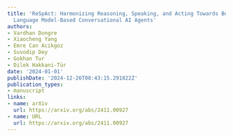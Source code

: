 ```yaml
---
title: 'ReSpAct: Harmonizing Reasoning, Speaking, and Acting Towards Building Large
  Language Model-Based Conversational AI Agents'
authors:
- Vardhan Dongre
- Xiaocheng Yang
- Emre Can Acikgoz
- Suvodip Dey
- Gokhan Tur
- Dilek Hakkani-Tür
date: '2024-01-01'
publishDate: '2024-12-26T08:43:15.291822Z'
publication_types:
- manuscript
links:
- name: arXiv
  url: https://arxiv.org/abs/2411.00927
- name: URL
  url: https://arxiv.org/abs/2411.00927
---
```

